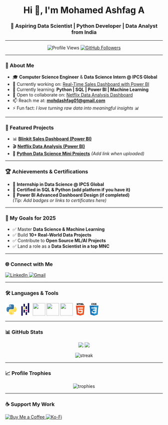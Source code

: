<h1 align="center">Hi 👋, I'm Mohamed Ashfag A</h1>
<h3 align="center">🚀 Aspiring Data Scientist | Python Developer | Data Analyst from India</h3>

---

<p align="center">
  <img src="https://komarev.com/ghpvc/?username=mohamed01asfak&label=Profile%20Views&color=blue&style=flat" alt="Profile Views" />
  <a href="https://github.com/MOHAMED01ASFAK?tab=followers"><img src="https://img.shields.io/github/followers/MOHAMED01ASFAK?label=Followers&style=social" alt="GitHub Followers"></a>
</p>

---

### 🔭 About Me  
- 🎓 **Computer Science Engineer** & **Data Science Intern @ IPCS Global**  
- 🔭 Currently working on: [Real-Time Sales Dashboard with Power BI](https://github.com/MOHAMED01ASFAK/Powerbi_project/blob/main/blinkitData_analysis.pbix)  
- 🌱 Currently learning: **Python | SQL | Power BI | Machine Learning**  
- 👯 Open to collaborate on: [Netflix Data Analysis Dashboard](https://github.com/MOHAMED01ASFAK/Powerbi_project/blob/main/Netflix_eda.pbix)  
- 📫 Reach me at: **mohdashfag01@gmail.com**  
- ⚡ Fun fact: *I love turning raw data into meaningful insights 📊*  

---

### 🌟 Featured Projects  
- 📊 [**Blinkit Sales Dashboard (Power BI)**](https://github.com/MOHAMED01ASFAK/Powerbi_project/blob/main/blinkitData_analysis.pbix)  
- 🎬 [**Netflix Data Analysis (Power BI)**](https://github.com/MOHAMED01ASFAK/Powerbi_project/blob/main/Netflix_eda.pbix)  
- 🐍 [**Python Data Science Mini Projects**](#) *(Add link when uploaded)*  

---

### 🏆 Achievements & Certifications  
- 🥇 **Internship in Data Science @ IPCS Global**  
- 📜 **Certified in SQL & Python (add platform if you have it)**  
- 📜 **Power BI Advanced Dashboard Design (if completed)**  
*(Tip: Add badges or links to certificates here)*  

---

### 📌 My Goals for 2025  
- ✅ Master **Data Science & Machine Learning**  
- ✅ Build **10+ Real-World Data Projects**  
- ✅ Contribute to **Open Source ML/AI Projects**  
- ✅ Land a role as a **Data Scientist in a top MNC**  

---

### 🌐 Connect with Me  
<p align="left">
  <a href="https://linkedin.com/in/mohamed-ashfag-a-54715521b/" target="_blank">
    <img src="https://img.shields.io/badge/LinkedIn-0077B5.svg?logo=linkedin&logoColor=white" alt="LinkedIn" />
  </a>
  <a href="mailto:mohdashfag01@gmail.com" target="_blank">
    <img src="https://img.shields.io/badge/Email-D14836?logo=gmail&logoColor=white" alt="Gmail" />
  </a>
</p>

---

### 🛠️ Languages & Tools  
<p align="left">
  <img src="https://raw.githubusercontent.com/devicons/devicon/master/icons/python/python-original.svg" width="40" height="40"/> 
  <img src="https://raw.githubusercontent.com/devicons/devicon/master/icons/pandas/pandas-original.svg" width="40" height="40"/> 
  <img src="https://seaborn.pydata.org/_images/logo-mark-lightbg.svg" width="40" height="40"/> 
  <img src="https://upload.wikimedia.org/wikipedia/commons/0/05/Scikit_learn_logo_small.svg" width="40" height="40"/> 
  <img src="https://www.vectorlogo.zone/logos/microsoft_powerbi/microsoft_powerbi-icon.svg" width="40" height="40"/> 
  <img src="https://raw.githubusercontent.com/devicons/devicon/master/icons/html5/html5-original-wordmark.svg" width="40" height="40"/> 
  <img src="https://raw.githubusercontent.com/devicons/devicon/master/icons/css3/css3-original-wordmark.svg" width="40" height="40"/> 
</p>

---

### 📊 GitHub Stats  
<p align="center">
  <img src="https://github-readme-stats.vercel.app/api?username=mohamed01asfak&show_icons=true&theme=radical" height="180em" />
  <img src="https://github-readme-stats.vercel.app/api/top-langs/?username=mohamed01asfak&layout=compact&theme=radical" height="180em" />
</p>

<p align="center">
  <img src="https://github-readme-streak-stats.herokuapp.com/?user=mohamed01asfak&theme=radical" alt="streak" />
</p>

---

### 📈 Profile Trophies  
<p align="center">
  <img src="https://github-profile-trophy.vercel.app/?username=mohamed01asfak&theme=dracula&margin-w=15&margin-h=15" alt="trophies"/>
</p>

---

### ☕ Support My Work  
<p>
  <a href="https://www.buymeacoffee.com/mohdashfag01">
    <img src="https://cdn.buymeacoffee.com/buttons/v2/default-yellow.png" height="50" width="210" alt="Buy Me a Coffee" />
  </a>
  <a href="https://ko-fi.com/mohdashfag01">
    <img src="https://cdn.ko-fi.com/cdn/kofi3.png?v=3" height="50" width="210" alt="Ko-Fi" />
  </a>
</p>

